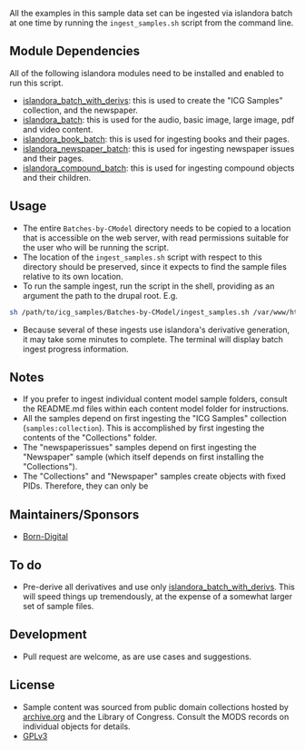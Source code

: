 All the examples in this sample data set can be ingested via islandora batch at one time by running the `ingest_samples.sh` script from the command line.

## Module Dependencies
All of the following islandora modules need to be installed and enabled to run this script. 

- [islandora_batch_with_derivs](https://github.com/mjordan/islandora_batch_with_derivs): this is used to create the "ICG Samples" collection, and the newspaper.
- [islandora_batch](https://github.com/Islandora/islandora_batch): this is used for the audio, basic image, large image, pdf and video content.
- [islandora_book_batch](https://github.com/Islandora/islandora_book_batch): this is used for ingesting books and their pages.
- [islandora_newspaper_batch](https://github.com/Islandora/islandora_newspaper_batch): this is used for ingesting newspaper issues and their pages.
- [islandora_compound_batch](https://github.com/MarcusBarnes/islandora_compound_batch): this is used for ingesting compound objects and their children.

## Usage

- The entire `Batches-by-CModel` directory needs to be copied to a location that is accessible on the web server, with read permissions suitable for the user who will be running the script.
- The location of the `ingest_samples.sh` script with respect to this directory should be preserved, since it expects to find the sample files relative to its own location.
- To run the sample ingest, run the script in the shell, providing as an argument the path to the drupal root. E.g.
```bash
sh /path/to/icg_samples/Batches-by-CModel/ingest_samples.sh /var/www/html
```
- Because several of these ingests use islandora's derivative generation, it may take some minutes to complete. The terminal will display batch ingest progress information.

## Notes
- If you prefer to ingest individual content model sample folders, consult the README.md files within each content model folder for instructions.
- All the samples depend on first ingesting the "ICG Samples" collection (`samples:collection`). This is accomplished by first ingesting the contents of the "Collections" folder.
- The "newspaperissues" samples depend on first ingesting the "Newspaper" sample (which itself depends on first installing the "Collections").
- The "Collections" and "Newspaper" samples create objects with fixed PIDs. Therefore, they can only be

## Maintainers/Sponsors
- [Born-Digital](http://born-digital.com)

## To do
- Pre-derive all derivatives and use only [islandora_batch_with_derivs](https://github.com/mjordan/islandora_batch_with_derivs). This will speed things up tremendously, at the expense of a somewhat larger set of sample files.

## Development
- Pull request are welcome, as are use cases and suggestions.

## License
- Sample content was sourced from public domain collections hosted by [archive.org](http://archive.org) and the Library of Congress. Consult the MODS records on individual objects for details.
- [GPLv3](https://www.gnu.org/licenses/gpl-3.0.txt) 